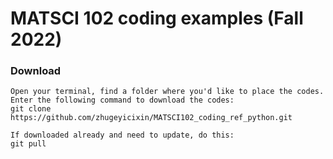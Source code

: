 # MATSCI 102 coding examples (Fall 2022)

### Download

    Open your terminal, find a folder where you'd like to place the codes.
    Enter the following command to download the codes:
    git clone https://github.com/zhugeyicixin/MATSCI102_coding_ref_python.git

    If downloaded already and need to update, do this:
    git pull

